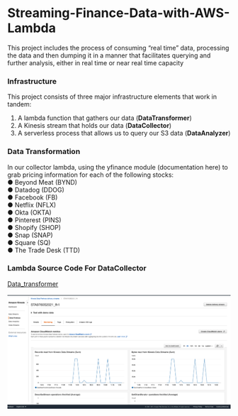 # Streaming-Finance-Data-with-AWS-Lambda
This project includes the process of consuming “real time” data, processing the data and then dumping it in a manner that facilitates querying and further analysis, either in real time or near 
real time capacity
### Infrastructure 
This project consists of three major infrastructure elements that work in tandem:
1.	A lambda function that gathers our data (**DataTransformer**)
2.	A Kinesis stream that holds our data (**DataCollector**)
3.	A serverless process that allows us to query our S3 data (**DataAnalyzer**)

### Data Transformation
In our collector lambda, using the yfinance module (documentation here) to grab pricing information for each of the following stocks: <br />
●	Beyond Meat (BYND) <br />
●	Datadog (DDOG) <br />
●	Facebook (FB) <br />
●	Netflix (NFLX) <br />
●	Okta (OKTA) <br />
●	Pinterest (PINS)<br />
●	Shopify (SHOP)  <br />
●	Snap (SNAP) <br />
●	Square (SQ) <br />
●	The Trade Desk (TTD)
### Lambda Source Code For DataCollector
[Data_transformer](https://github.com/Janetle-hi/Streaming-Finance-Data-with-AWS-Lambda/blob/main/data_transformer.py) <br /><br />
![confi](https://github.com/Janetle-hi/Streaming-Finance-Data-with-AWS-Lambda/blob/main/asset/kinesis_config.png)



